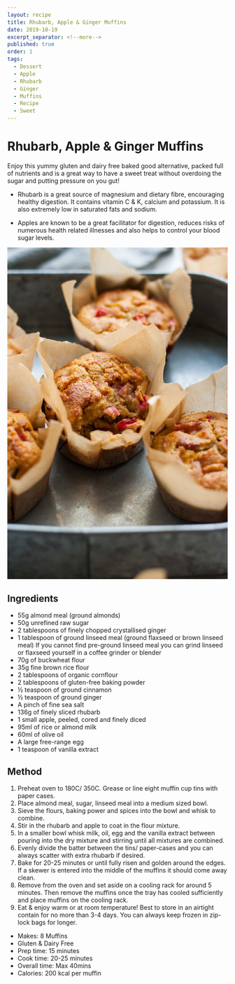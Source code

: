 ```yaml
---
layout: recipe
title: Rhubarb, Apple & Ginger Muffins
date: 2019-10-19
excerpt_separator: <!--more-->
published: true
order: 1
tags:
  - Dessert
  - Apple
  - Rhubarb
  - Ginger
  - Muffins
  - Recipe
  - Sweet
---
```


# Rhubarb, Apple & Ginger Muffins

Enjoy this yummy gluten and dairy free baked good alternative, packed full of nutrients and is a great way to have a sweet treat without overdoing the sugar and putting pressure on you gut!

-	Rhubarb is a great source of magnesium and dietary fibre, encouraging healthy digestion. It contains vitamin C & K, calcium and potassium. It is also extremely low in saturated fats and sodium.

-	Apples are known to be a great facilitator for digestion, reduces risks of numerous health related illnesses and also helps to control your blood sugar levels.


<!--more-->

[![Rhubarb, Apple & Ginger Muffins ](/_uploads/RhubarbMuffinsNEW.jpg)](/_uploads/RhubarbMuffinsNEW.jpg)

## Ingredients

- 55g almond meal (ground almonds)
- 50g unrefined raw sugar
- 2 tablespoons of finely chopped crystallised ginger
- 1 tablespoon of ground linseed meal (ground flaxseed or brown linseed meal) If you cannot find pre-ground linseed meal you can grind linseed or flaxseed yourself in a coffee grinder or blender
- 70g of buckwheat flour
- 35g fine brown rice flour
- 2 tablespoons of organic cornflour
- 2 tablespoons of gluten-free baking powder
- ½ teaspoon of ground cinnamon
- ½ teaspoon of ground ginger
- A pinch of fine sea salt
- 136g of finely sliced rhubarb
- 1 small apple, peeled, cored and finely diced
- 95ml of rice or almond milk
- 60ml of olive oil
- A large free-range egg
- 1 teaspoon of vanilla extract


## Method

1.	Preheat oven to 180C/ 350C. Grease or line eight muffin cup tins with paper cases.
2.	Place almond meal, sugar, linseed meal into a medium sized bowl.
3.	Sieve the flours, baking power and spices into the bowl and whisk to combine.
4.	Stir in the rhubarb and apple to coat in the flour mixture.
5.	In a smaller bowl whisk milk, oil, egg and the vanilla extract between pouring into the dry mixture and stirring until all mixtures are combined.
6.	Evenly divide the batter between the tins/ paper-cases and you can always scatter with extra rhubarb if desired.
7.	Bake for 20-25 minutes or until fully risen and golden around the edges. If a skewer is entered into the middle of the muffins it should come away clean.
8.	Remove from the oven and set aside on a cooling rack for around 5 minutes. Then remove the muffins once the tray has cooled sufficiently and place muffins on the cooling rack.
9.	Eat & enjoy warm or at room temperature! Best to store in an airtight contain for no more than 3-4 days. You can always keep frozen in zip-lock bags for longer.

- Makes: 8 Muffins
- Gluten & Dairy Free
- Prep time: 15 minutes
- Cook time: 20-25 minutes
- Overall time: Max 40mins
- Calories: 200 kcal per muffin
